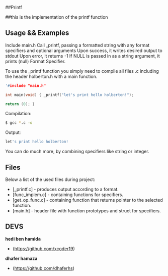 ##Printf

##this is the implementation of the printf function

## Usage && Examples

Include main.h Call \_printf, passing a formatted string with any format specifiers and optional arguments Upon success, it writes desired output to stdout Upon error, it returns -1 If NULL is passed in as a string argument, it prints (null) Format Specifier.

To use the \_printf function you simply need to compile all files .c including the header holberton.h with a main function.

```c
'#include "main.h"

int main(void) { _printf("let's print hello holberton!");

return (0); }
```

Compilation:

```sh
$ gcc *.c -o
```

Output:

```sh
let's print hello holberton!
```

You can do much more, by combining specifiers like string or integer.

## Files

Below a list of the used files during project:

- [_printf.c] - produces output according to a format.
- [func_implem.c] - containing functions for specifiers.
- [get_op_func.c] - containing function that returns pointer to the selected function.
- [main.h] - header file with function prototypes and struct for specifiers.

## DEVS

**hedi ben hamida**

- (https://github.com/xcoder19)

**dhafer hamaza**

- (https://github.com/dhaferhs)
